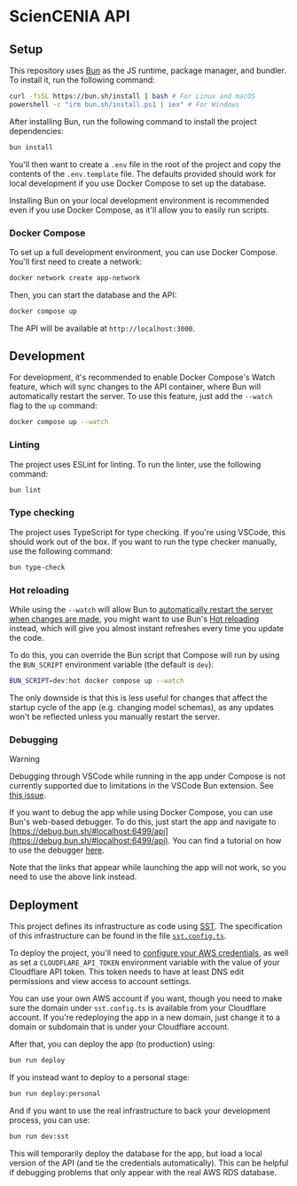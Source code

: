 # ScienCENIA API

## Setup
This repository uses [Bun](https://bun.sh/) as the JS runtime, package manager, and bundler. To install it, run the following command:

```bash
curl -fsSL https://bun.sh/install | bash # For Linux and macOS
powershell -c "irm bun.sh/install.ps1 | iex" # For Windows
```

After installing Bun, run the following command to install the project dependencies:

```bash
bun install
```

You'll then want to create a `.env` file in the root of the project and copy the contents of the `.env.template` file. The defaults provided should work for local development if you use Docker Compose to set up the database.

Installing Bun on your local development environment is recommended even if you use Docker Compose, as it'll allow you to easily run scripts.

### Docker Compose
To set up a full development environment, you can use Docker Compose. You'll first need to create a network:

```bash
docker network create app-network
```

Then, you can start the database and the API:
```bash
docker compose up
```

The API will be available at `http://localhost:3000`.

## Development
For development, it's recommended to enable Docker Compose's Watch feature, which will sync changes to the API container, where Bun will automatically restart the server. To use this feature, just add the `--watch` flag to the `up` command:
```bash
docker compose up --watch
```

### Linting
The project uses ESLint for linting. To run the linter, use the following command:
```bash
bun lint
```

### Type checking
The project uses TypeScript for type checking. If you're using VSCode, this should work out of the box. If you want to run the type checker manually, use the following command:
```bash
bun type-check
```

### Hot reloading
While using the `--watch` will allow Bun to [automatically restart the server when changes are made](https://bun.sh/docs/runtime/hot#watch-mode), you might want to use Bun's [Hot reloading](https://bun.sh/guides/http/hot) instead, which will give you almost instant refreshes every time you update the code.

To do this, you can override the Bun script that Compose will run by using the `BUN_SCRIPT` environment variable (the default is `dev`):

```bash
BUN_SCRIPT=dev:hot docker compose up --watch
```

The only downside is that this is less useful for changes that affect the startup cycle of the app (e.g. changing model schemas), as any updates won't be reflected unless you manually restart the server.


### Debugging

> [!WARNING]
> Debugging through VSCode while running in the app under Compose is not currently supported due to limitations in the VSCode Bun extension. See [this issue](https://github.com/oven-sh/bun/issues/7490).

If you want to debug the app while using Docker Compose, you can use Bun's web-based debugger. To do this, just start the app and navigate to [https://debug.bun.sh/#localhost:6499/api](https://debug.bun.sh/#localhost:6499/api). You can find a tutorial on how to use the debugger [here](https://bun.sh/docs/runtime/debugger#debuggers).

Note that the links that appear while launching the app will not work, so you need to use the above link instead.

## Deployment
This project defines its infrastructure as code using [SST](https://sst.dev/). The specification of this infrastructure can be found in the file [`sst.config.ts`](./sst.config.ts).

To deploy the project, you'll need to [configure your AWS credentials](https://sst.dev/docs/iam-credentials#credentials), as well as set a `CLOUDFLARE_API_TOKEN` environment variable with the value of your Cloudflare API token. This token needs to have at least DNS edit permissions and view access to account settings.

You can use your own AWS account if you want, though you need to make sure the domain under `sst.config.ts` is available from your Cloudflare account. If you're redeploying the app in a new domain, just change it to a domain or subdomain that is under your Cloudflare account.

After that, you can deploy the app (to production) using:

```bash
bun run deploy
```

If you instead want to deploy to a personal stage:
```bash
bun run deploy:personal
```

And if you want to use the real infrastructure to back your development process, you can use:
```bash
bun run dev:sst
```

This will temporarily deploy the database for the app, but load a local version of the API (and tie the credentials automatically). This can be helpful if debugging problems that only appear with the real AWS RDS database.